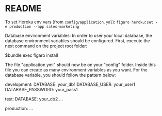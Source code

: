 # README

To set Heroku env vars (from `config/application.yml`):
`figaro heroku:set -e production --app sales-marketing`

Database environment variables:
In order to user your local database, the database environment variables should be configured. First, execute the next command on the project root folder:

  $bundle exec figaro install

The file "application.yml" should now be on your "config" folder. Inside this file you can create as many environment variables as you want. For the database variable, you should follow the pattern below:

development:
  DATABASE: your_db1
  DATABASE_USER: your_user1
  DATABASE_PASSWORD: your_pass1

test:
  DATABASE: your_db2
  ...

production:
  ...
